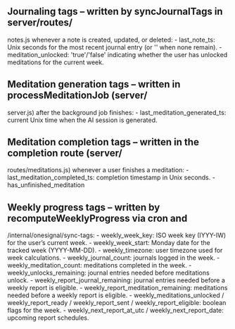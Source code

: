 ## Journaling tags – written by syncJournalTags in server/routes/
  notes.js whenever a note is created, updated, or deleted:
      - last_note_ts: Unix seconds for the most recent journal entry (or
  '' when none remain).
      - meditation_unlocked: 'true'/'false' indicating whether the user
  has unlocked meditations for the current week.
## Meditation generation tags – written in processMeditationJob (server/
  server.js) after the background job finishes:
      - last_meditation_generated_ts: current Unix time when the AI session is generated.
## Meditation completion tags – written in the completion route (server/
  routes/meditations.js) whenever a user finishes a meditation:
      - last_meditation_completed_ts: completion timestamp in Unix
  seconds.
      - has_unfinished_meditation
## Weekly progress tags – written by recomputeWeeklyProgress via cron and
  /internal/onesignal/sync-tags:
      - weekly_week_key: ISO week key (IYYY-IW) for the user’s current
  week.
      - weekly_week_start: Monday date for the tracked week (YYYY-MM-DD).
      - weekly_timezone: user timezone used for week calculations.
      - weekly_journal_count: journals logged in the week.
      - weekly_meditation_count: meditations completed in the week.
      - weekly_unlocks_remaining: journal entries needed before
  meditations unlock.
      - weekly_report_journal_remaining: journal entries needed before a
  weekly report is eligible.
      - weekly_report_meditation_remaining: meditations needed before a
  weekly report is eligible.
      - weekly_meditations_unlocked / weekly_report_ready /
  weekly_report_sent / weekly_report_eligible: boolean flags for the
  week.
      - weekly_next_report_at_utc / weekly_next_report_date: upcoming
  report schedules.
